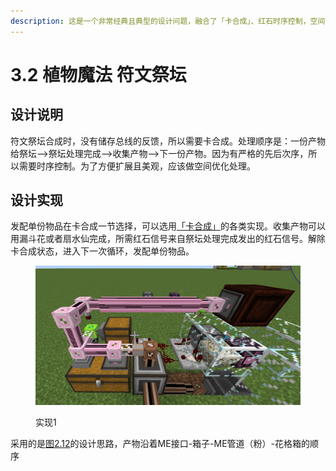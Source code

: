 ```yaml
---
description: 这是一个非常经典且典型的设计问题，融合了「卡合成」、红石时序控制，空间优化处理等等。主要难点在于发配单份物品和收集产物。
---
```


# 3.2 植物魔法 符文祭坛

## 设计说明 <a href="#_toc137910926" id="_toc137910926"></a>

符文祭坛合成时，没有储存总线的反馈，所以需要卡合成。处理顺序是：一份产物给祭坛-->祭坛处理完成-->收集产物-->下一份产物。因为有严格的先后次序，所以需要时序控制。为了方便扩展且美观，应该做空间优化处理。

## 设计实现 <a href="#_toc137910926" id="_toc137910926"></a>

发配单份物品在卡合成一节选择，可以选用[「卡合成」](../2-xiang-guan-de-gai-nian-yu-shi-xian/2.5-ka-he-cheng.md#\_toc137910917)的各类实现。收集产物可以用漏斗花或者扇水仙完成，所需红石信号来自祭坛处理完成发出的红石信号。解除卡合成状态，进入下一次循环，发配单份物品。

<figure><img src="../.gitbook/assets/image (9).png" alt=""><figcaption><p>实现1</p></figcaption></figure>

采用的是[图2.12](../2-xiang-guan-de-gai-nian-yu-shi-xian/2.5-ka-he-cheng.md#\_toc137910917)的设计思路，产物沿着ME接口-箱子-ME管道（粉）-花格箱的顺序

